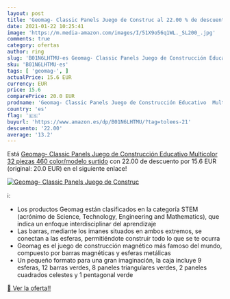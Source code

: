 ```yaml
---
layout: post
title: 'Geomag- Classic Panels Juego de Construc al 22.00 % de descuento'
date: 2021-01-22 10:25:41
image: 'https://m.media-amazon.com/images/I/51X9o56q1WL._SL200_.jpg'
comments: true
category: ofertas
author: ring
slug: 'B01N6LHTMU-es Geomag- Classic Panels Juego de Construcción Educativo...'
sku: 'B01N6LHTMU-es'
tags: [ 'geomag-', ]
actualPrice: 15.6 EUR
currency: EUR
price: 15.6
comparePrice: 20.0 EUR
prodname: 'Geomag- Classic Panels Juego de Construcción Educativo  Multicolor  32 piezas  460    color/modelo surtido'
country: 'es'
flag: '🇪🇸'
buyurl: 'https://www.amazon.es/dp/B01N6LHTMU/?tag=tolees-21'
descuento: '22.00'
average: '13.2'
---
```


Está [Geomag- Classic Panels Juego de Construcción Educativo  Multicolor  32 piezas  460    color/modelo surtido](https://www.amazon.es/dp/B01N6LHTMU/?tag=tolees-21) con 22.00 de descuento por 15.6 EUR (original: 20.0 EUR) en el siguiente enlace!

[![Geomag- Classic Panels Juego de Construc](https://m.media-amazon.com/images/I/51X9o56q1WL._SL200_.jpg)](https://www.amazon.es/dp/B01N6LHTMU/?tag=tolees-21)

ℹ️:

- Los productos Geomag están clasificados en la categoría STEM (acrónimo de Science, Technology, Engineering and Mathematics), que indica un enfoque interdisciplinar del aprendizaje
- Las barras, mediante los imanes situados en ambos extremos, se conectan a las esferas, permitiéndote construir todo lo que se te ocurra
- Geomag es el juego de construcción magnético más famoso del mundo, compuesto por barras magnéticas y esferas metálicas
- Un pequeño formato para una gran imaginación, la caja incluye 9 esferas, 12 barras verdes, 8 paneles triangulares verdes, 2 paneles cuadrados celestes y 1 pentagonal verde

[🛒 Ver la oferta!!](https://www.amazon.es/dp/B01N6LHTMU/?tag=tolees-21)
